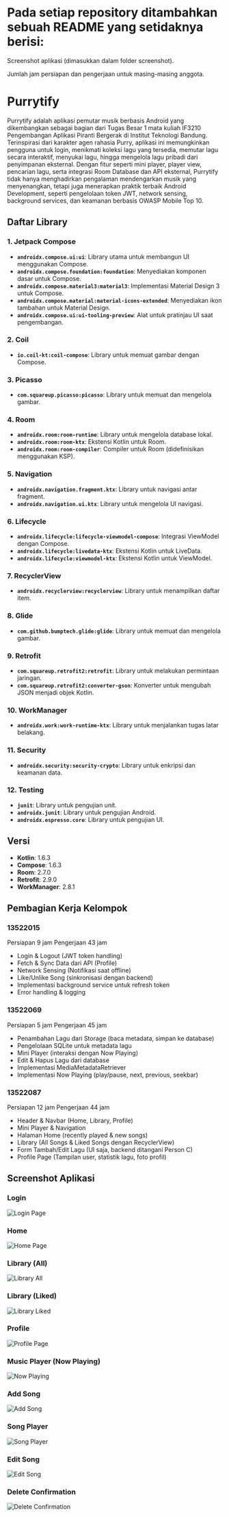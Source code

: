 # Pada setiap repository ditambahkan sebuah README yang setidaknya berisi:

Screenshot aplikasi (dimasukkan dalam folder screenshot).

Jumlah jam persiapan dan pengerjaan untuk masing-masing anggota.

# Purrytify

Purrytify adalah aplikasi pemutar musik berbasis Android yang dikembangkan sebagai bagian dari Tugas Besar 1 mata kuliah IF3210 Pengembangan Aplikasi Piranti Bergerak di Institut Teknologi Bandung. Terinspirasi dari karakter agen rahasia Purry, aplikasi ini memungkinkan pengguna untuk login, menikmati koleksi lagu yang tersedia, memutar lagu secara interaktif, menyukai lagu, hingga mengelola lagu pribadi dari penyimpanan eksternal. Dengan fitur seperti mini player, player view, pencarian lagu, serta integrasi Room Database dan API eksternal, Purrytify tidak hanya menghadirkan pengalaman mendengarkan musik yang menyenangkan, tetapi juga menerapkan praktik terbaik Android Development, seperti pengelolaan token JWT, network sensing, background services, dan keamanan berbasis OWASP Mobile Top 10.

## Daftar Library

### 1. **Jetpack Compose**
   - **`androidx.compose.ui:ui`**: Library utama untuk membangun UI menggunakan Compose.
   - **`androidx.compose.foundation:foundation`**: Menyediakan komponen dasar untuk Compose.
   - **`androidx.compose.material3:material3`**: Implementasi Material Design 3 untuk Compose.
   - **`androidx.compose.material:material-icons-extended`**: Menyediakan ikon tambahan untuk Material Design.
   - **`androidx.compose.ui:ui-tooling-preview`**: Alat untuk pratinjau UI saat pengembangan.

### 2. **Coil**
   - **`io.coil-kt:coil-compose`**: Library untuk memuat gambar dengan Compose.

### 3. **Picasso**
   - **`com.squareup.picasso:picasso`**: Library untuk memuat dan mengelola gambar.

### 4. **Room**
   - **`androidx.room:room-runtime`**: Library untuk mengelola database lokal.
   - **`androidx.room:room-ktx`**: Ekstensi Kotlin untuk Room.
   - **`androidx.room:room-compiler`**: Compiler untuk Room (didefinisikan menggunakan KSP).

### 5. **Navigation**
   - **`androidx.navigation.fragment.ktx`**: Library untuk navigasi antar fragment.
   - **`androidx.navigation.ui.ktx`**: Library untuk mengelola UI navigasi.

### 6. **Lifecycle**
   - **`androidx.lifecycle:lifecycle-viewmodel-compose`**: Integrasi ViewModel dengan Compose.
   - **`androidx.lifecycle:livedata-ktx`**: Ekstensi Kotlin untuk LiveData.
   - **`androidx.lifecycle:viewmodel-ktx`**: Ekstensi Kotlin untuk ViewModel.

### 7. **RecyclerView**
   - **`androidx.recyclerview:recyclerview`**: Library untuk menampilkan daftar item.

### 8. **Glide**
   - **`com.github.bumptech.glide:glide`**: Library untuk memuat dan mengelola gambar.

### 9. **Retrofit**
   - **`com.squareup.retrofit2:retrofit`**: Library untuk melakukan permintaan jaringan.
   - **`com.squareup.retrofit2:converter-gson`**: Konverter untuk mengubah JSON menjadi objek Kotlin.

### 10. **WorkManager**
   - **`androidx.work:work-runtime-ktx`**: Library untuk menjalankan tugas latar belakang.

### 11. **Security**
   - **`androidx.security:security-crypto`**: Library untuk enkripsi dan keamanan data.

### 12. **Testing**
   - **`junit`**: Library untuk pengujian unit.
   - **`androidx.junit`**: Library untuk pengujian Android.
   - **`androidx.espresso.core`**: Library untuk pengujian UI.

## Versi
- **Kotlin**: 1.6.3
- **Compose**: 1.6.3
- **Room**: 2.7.0
- **Retrofit**: 2.9.0
- **WorkManager**: 2.8.1

## Pembagian Kerja Kelompok

### 13522015 
Persiapan 9 jam
Pengerjaan 43 jam
- Login & Logout (JWT token handling)
- Fetch & Sync Data dari API (Profile)
- Network Sensing (Notifikasi saat offline)
- Like/Unlike Song (sinkronisasi dengan backend)
- Implementasi background service untuk refresh token
- Error handling & logging

### 13522069
Persiapan 5 jam
Pengerjaan 45 jam
- Penambahan Lagu dari Storage (baca metadata, simpan ke database)
- Pengelolaan SQLite untuk metadata lagu
- Mini Player (interaksi dengan Now Playing)
- Edit & Hapus Lagu dari database
- Implementasi MediaMetadataRetriever
- Implementasi Now Playing (play/pause, next, previous, seekbar)

### 13522087
Persiapan 12 jam
Pengerjaan 44 jam
- Header & Navbar (Home, Library, Profile)
- Mini Player & Navigation
- Halaman Home (recently played & new songs)
- Library (All Songs & Liked Songs dengan RecyclerView)
- Form Tambah/Edit Lagu (UI saja, backend ditangani Person C)
- Profile Page (Tampilan user, statistik lagu, foto profil)

## Screenshot Aplikasi

### Login
![Login Page](screenshot/login.png)

### Home
![Home Page](screenshot/home.png)

### Library (All)
![Library All](screenshot/library_all.png)

### Library (Liked)
![Library Liked](screenshot/library_liked.png)

### Profile
![Profile Page](screenshot/profile.png)

### Music Player (Now Playing)
![Now Playing](screenshot/song_player.png)

### Add Song
![Add Song](screenshot/add_song.png)

### Song Player
![Song Player](screenshot/song_player.png)

### Edit Song
![Edit Song](screenshot/edit_song.png)

### Delete Confirmation
![Delete Confirmation](screenshot/delete_confirmation.png)
